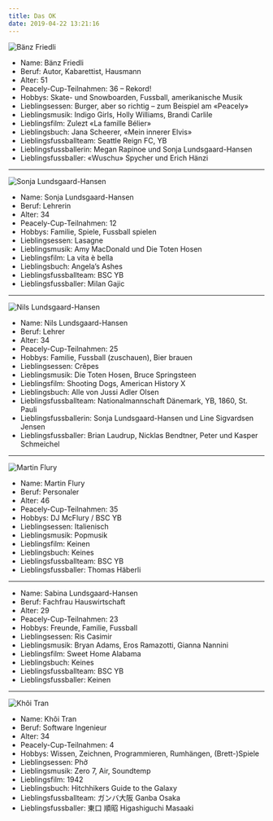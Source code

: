 ```yaml
---
title: Das OK
date: 2019-04-22 13:21:16
---
```


![Bänz Friedli](/images/baenz_friedli.jpg)

* Name: Bänz Friedli
* Beruf: Autor, Kabarettist, Hausmann
* Alter: 51
* Peacely-Cup-Teilnahmen: 36 – Rekord!
* Hobbys: Skate- und Snowboarden, Fussball, amerikanische Musik
* Lieblingsessen: Burger, aber so richtig – zum Beispiel am «Peacely»
* Lieblingsmusik: Indigo Girls, Holly Williams, Brandi Carlile
* Lieblingsfilm: Zulezt «La famille Bélier»
* Lieblingsbuch: Jana Scheerer, «Mein innerer Elvis»
* Lieblingsfussballteam: Seattle Reign FC, YB
* Lieblingsfussballerin: Megan Rapinoe und Sonja Lundsgaard-Hansen
* Lieblingsfussballer: «Wuschu» Spycher und Erich Hänzi

-----------

![Sonja Lundsgaard-Hansen](/images/sonja.jpg)

* Name: Sonja Lundsgaard-Hansen
* Beruf: Lehrerin
* Alter: 34
* Peacely-Cup-Teilnahmen: 12
* Hobbys: Familie, Spiele, Fussball spielen
* Lieblingsessen: Lasagne
* Lieblingsmusik: Amy MacDonald und Die Toten Hosen
* Lieblingsfilm: La vita è bella
* Lieblingsbuch: Angela’s Ashes
* Lieblingsfussballteam: BSC YB
* Lieblingsfussballer: Milan Gajic

-----------

![Nils Lundsgaard-Hansen](/images/nils.jpg)

* Name: Nils Lundsgaard-Hansen
* Beruf: Lehrer
* Alter: 34
* Peacely-Cup-Teilnahmen: 25
* Hobbys: Familie, Fussball (zuschauen), Bier brauen
* Lieblingsessen: Crêpes
* Lieblingsmusik: Die Toten Hosen, Bruce Springsteen
* Lieblingsfilm: Shooting Dogs, American History X
* Lieblingsbuch: Alle von Jussi Adler Olsen
* Lieblingsfussballteam: Nationalmannschaft Dänemark, YB, 1860, St. Pauli
* Lieblingsfussballerin: Sonja Lundsgaard-Hansen und Line Sigvardsen Jensen
* Lieblingsfussballer: Brian Laudrup, Nicklas Bendtner, Peter und Kasper Schmeichel

--------

![Martin Flury](/images/martin_flury.jpg)

* Name: Martin Flury
* Beruf: Personaler
* Alter: 46
* Peacely-Cup-Teilnahmen: 35
* Hobbys: DJ McFlury / BSC YB
* Lieblingsessen: Italienisch
* Lieblingsmusik: Popmusik
* Lieblingsfilm: Keinen
* Lieblingsbuch: Keines
* Lieblingsfussballteam: BSC YB
* Lieblingsfussballer: Thomas Häberli

-------

* Name: Sabina Lundsgaard-Hansen
* Beruf: Fachfrau Hauswirtschaft
* Alter: 29
* Peacely-Cup-Teilnahmen: 23
* Hobbys: Freunde, Familie, Fussball
* Lieblingsessen: Ris Casimir
* Lieblingsmusik: Bryan Adams, Eros Ramazotti, Gianna Nannini
* Lieblingsfilm: Sweet Home Alabama
* Lieblingsbuch: Keines
* Lieblingsfussballteam: BSC YB
* Lieblingsfussballer: Keinen

-------

![Khôi Tran](/images/photo_khoi_tran.jpg)

* Name: Khôi Tran
* Beruf: Software Ingenieur
* Alter: 34
* Peacely-Cup-Teilnahmen: 4
* Hobbys: Wissen, Zeichnen, Programmieren, Rumhängen, (Brett-)Spiele
* Lieblingsessen: Phở
* Lieblingsmusik: Zero 7, Air, Soundtemp
* Lieblingsfilm: 1942
* Lieblingsbuch: Hitchhikers Guide to the Galaxy
* Lieblingsfussballteam: ガンバ大阪 Ganba Osaka
* Lieblingsfussballer: 東口 順昭 Higashiguchi Masaaki

<script>
    document.getElementById('content').classList.add('portraets');
</script>